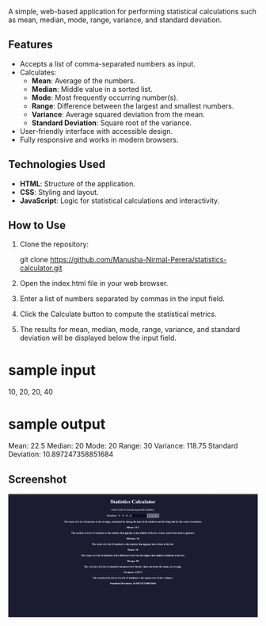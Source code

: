 
A simple, web-based application for performing statistical calculations such as mean, median, mode, range, variance, and standard deviation.

## Features

- Accepts a list of comma-separated numbers as input.
- Calculates:
  - **Mean**: Average of the numbers.
  - **Median**: Middle value in a sorted list.
  - **Mode**: Most frequently occurring number(s).
  - **Range**: Difference between the largest and smallest numbers.
  - **Variance**: Average squared deviation from the mean.
  - **Standard Deviation**: Square root of the variance.
- User-friendly interface with accessible design.
- Fully responsive and works in modern browsers.

## Technologies Used

- **HTML**: Structure of the application.
- **CSS**: Styling and layout.
- **JavaScript**: Logic for statistical calculations and interactivity.

## How to Use

1. Clone the repository:

   git clone https://github.com/Manusha-Nirmal-Perera/statistics-calculator.git

2. Open the index.html file in your web browser.

3. Enter a list of numbers separated by commas in the input field.

4. Click the Calculate button to compute the statistical metrics.

5. The results for mean, median, mode, range, variance, and standard deviation will be displayed below the input field.

# sample input
10, 20, 20, 40

# sample output

Mean: 22.5
Median: 20
Mode: 20
Range: 30
Variance: 118.75
Standard Deviation: 10.897247358851684


## Screenshot
![Screenshot of the ](./src/screenshot.png)
